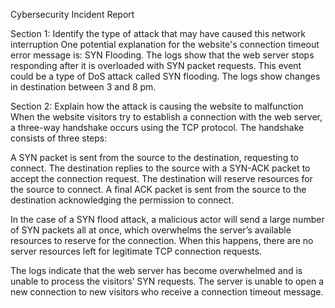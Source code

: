 Cybersecurity Incident Report

Section 1: Identify the type of attack that may have caused this 
network interruption
One potential explanation for the website's connection timeout error message is: SYN Flooding. The logs show that the web server stops responding after it is overloaded with SYN packet requests. This event could be a type of DoS attack called SYN flooding. The logs show changes in destination between 3 and 8 pm. 

Section 2: Explain how the attack is causing the website to malfunction
When the website visitors try to establish a connection with the web server, a three-way handshake occurs using the TCP protocol. The handshake consists of three steps: 

A SYN packet is sent from the source to the destination, requesting to connect.
The destination replies to the source with a SYN-ACK packet to accept the connection request. The destination will reserve resources for the source to connect.
A final ACK packet is sent from the source to the destination acknowledging the permission to connect. 

In the case of a SYN flood attack, a malicious actor will send a large number of SYN packets all at once, which overwhelms the server’s available resources to reserve for the connection. When this happens, there are no server resources left for legitimate TCP connection requests. 

The logs indicate that the web server has become overwhelmed and is unable to process the visitors’ SYN requests. The server is unable to open a new connection to new visitors who receive a connection timeout message.




